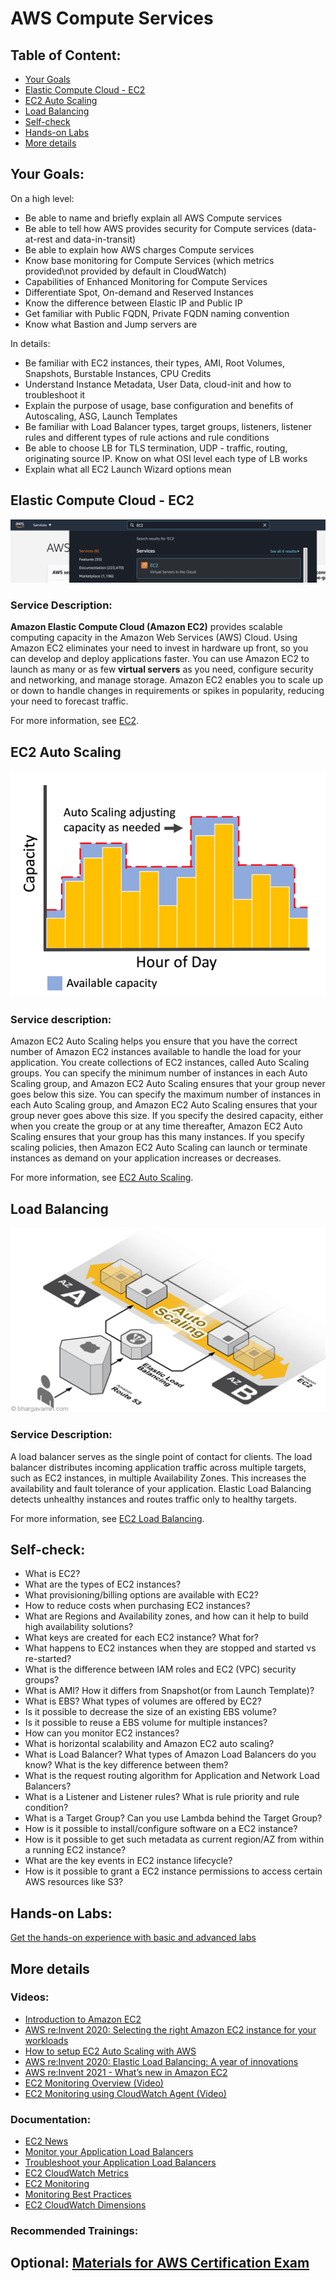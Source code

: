 # AWS Compute Services


## Table of Content:

- [Your Goals](#your-goals)
- [Elastic Compute Cloud - EC2](#elastic-compute-cloud---ec2)
- [EC2 Auto Scaling](#ec2-auto-scaling)
- [Load Balancing](#load-balancing)
- [Self-check](#self-check)
- [Hands-on Labs](#hands-on-labs)
- [More details](#more-details)

## Your Goals:

On a high level:

- Be able to name and briefly explain all AWS Compute services
- Be able to tell how AWS provides security for Compute services (data-at-rest and data-in-transit)
- Be able to explain how AWS charges Compute services
- Know base monitoring for Compute Services (which metrics provided\not provided by default in CloudWatch)
- Capabilities of Enhanced Monitoring for Compute Services
- Differentiate Spot, On-demand and Reserved Instances
- Know the difference between Elastic IP and Public IP
- Get familiar with Public FQDN, Private FQDN naming convention
- Know what Bastion and Jump servers are

In details:

- Be familiar with EC2 instances, their types, AMI, Root Volumes, Snapshots, Burstable Instances, CPU Credits
- Understand Instance Metadata, User Data, cloud-init and how to troubleshoot it
- Explain the purpose of usage, base configuration and benefits of Autoscaling, ASG, Launch Templates
- Be familiar with Load Balancer types, target groups, listeners, listener rules and different types of rule actions and rule conditions
- Be able to choose LB for TLS termination, UDP - traffic, routing, originating source IP. Know on what OSI level each type of LB works
- Explain what all EC2 Launch Wizard options mean


##  Elastic Compute Cloud - EC2

![](assets/ec2-console.jpg)

### Service Description:

**Amazon Elastic Compute Cloud (Amazon EC2)** provides scalable computing capacity in the Amazon Web Services (AWS) Cloud. Using Amazon EC2 eliminates your need to invest in hardware up front, so you can develop and deploy applications faster. You can use Amazon EC2 to launch as many or as few **virtual servers** as you need, configure security and networking, and manage storage. Amazon EC2 enables you to scale up or down to handle changes in requirements or spikes in popularity, reducing your need to forecast traffic.

For more information, see [EC2](modules/EC2.md).

## EC2 Auto Scaling

![](assets/Auto-Scaling.png)

### Service description:  

Amazon EC2 Auto Scaling helps you ensure that you have the correct number of Amazon EC2 instances available to handle the load for your application. You create collections of EC2 instances, called Auto Scaling groups. You can specify the minimum number of instances in each Auto Scaling group, and Amazon EC2 Auto Scaling ensures that your group never goes below this size. You can specify the maximum number of instances in each Auto Scaling group, and Amazon EC2 Auto Scaling ensures that your group never goes above this size. If you specify the desired capacity, either when you create the group or at any time thereafter, Amazon EC2 Auto Scaling ensures that your group has this many instances. If you specify scaling policies, then Amazon EC2 Auto Scaling can launch or terminate instances as demand on your application increases or decreases.

For more information, see [EC2 Auto Scaling](modules/AutoScaling.md).


## Load Balancing

![](assets/aws-autoscaling-3.png)

### Service Description:

A load balancer serves as the single point of contact for clients. The load balancer distributes incoming application traffic across multiple targets, such as EC2 instances, in multiple Availability Zones. This increases the availability and fault tolerance of your application. Elastic Load Balancing detects unhealthy instances and routes traffic only to healthy targets.

For more information, see [EC2 Load Balancing](modules/LoadBalancing.md).


## Self-check:
- What is EC2?
- What are the types of EC2 instances?
- What provisioning/billing options are available with EC2?
- How to reduce costs when purchasing EC2 instances?
- What are Regions and Availability zones, and how can it help to build high availability solutions?
- What keys are created for each EC2 instance? What for?
- What happens to EC2 instances when they are stopped and started vs re-started?
- What is the difference between IAM roles and EC2 (VPC) security groups?
- What is AMI? How it differs from Snapshot(or from Launch Template)?
- What is EBS? What types of volumes are offered by EC2?
- Is it possible to decrease the size of an existing EBS volume?
- Is it possible to reuse a EBS volume for multiple instances?
- How can you monitor EC2 instances?
- What is horizontal scalability and Amazon EC2 auto scaling?
- What is Load Balancer? What types of Amazon Load Balancers do you know? What is the key difference between them?
- What is the request routing algorithm for Application and Network Load Balancers?
- What is a Listener and Listener rules? What is rule priority and rule condition?
- What is a Target Group? Can you use Lambda behind the Target Group?
- How is it possible to install/configure software on a EC2 instance?
- How is it possible to get such metadata as current region/AZ from within a running EC2 instance?
- What are the key events in EC2 instance lifecycle?
- How is it possible to grant a EC2 instance permissions to access certain AWS resources like S3?

## Hands-on Labs:
[Get the hands-on experience with basic and advanced labs](02-hands-on-labs.md)

## More details

### Videos:

- [Introduction to Amazon EC2](https://www.youtube.com/watch?v=KpVNEzpvaY0)
- [AWS re:Invent 2020: Selecting the right Amazon EC2 instance for your workloads](https://www.youtube.com/watch?v=q5Dn9gcmpJg)
- [How to setup EC2 Auto Scaling with AWS](https://www.youtube.com/watch?v=aVE0w40obKM)
- [AWS re:Invent 2020: Elastic Load Balancing: A year of innovations](https://youtu.be/cntxaahxtfM)
- [AWS re:Invent 2021 - What’s new in Amazon EC2](https://www.youtube.com/watch?v=LHHG5rcPXvw)
- [EC2 Monitoring Overview (Video)](https://www.youtube.com/watch?v=Z0agxlUrwxI)
- [EC2 Monitoring using CloudWatch Agent (Video)](https://www.youtube.com/watch?v=vAnIhIwE5hY)

### Documentation:

- [EC2 News](https://aws.amazon.com/ec2/?ec2-whats-new.sort-by=item.additionalFields.postDateTime&ec2-whats-new.sort-order=desc)
- [Monitor your Application Load Balancers](https://docs.aws.amazon.com/elasticloadbalancing/latest/application/load-balancer-monitoring.html)
- [Troubleshoot your Application Load Balancers](https://docs.aws.amazon.com/elasticloadbalancing/latest/application/load-balancer-troubleshooting.html)
- [EC2 CloudWatch Metrics](https://docs.aws.amazon.com/AWSEC2/latest/UserGuide/viewing_metrics_with_cloudwatch.html#ec2-cloudwatch-metrics)
- [EC2 Monitoring](https://docs.aws.amazon.com/AWSEC2/latest/UserGuide/monitoring_ec2.html)
- [Monitoring Best Practices](https://docs.aws.amazon.com/AWSEC2/latest/UserGuide/monitoring_best_practices.html)
- [EC2 CloudWatch Dimensions](https://docs.aws.amazon.com/AWSEC2/latest/UserGuide/viewing_metrics_with_cloudwatch.html#ec2-cloudwatch-dimensions)


### Recommended Trainings:

## Optional: [Materials for AWS Certification Exam](03-certification_compute.md)

